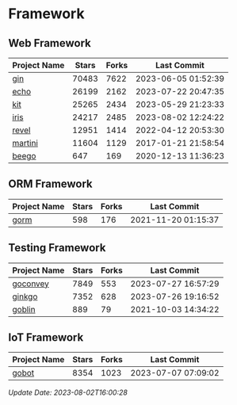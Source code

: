 # Framework

## Web Framework
| Project Name | Stars | Forks | Last Commit |
| ------------ | ----- | ----- | ----------- |
| [gin](https://github.com/gin-gonic/gin) | 70483 | 7622 | 2023-06-05 01:52:39 |
| [echo](https://github.com/labstack/echo) | 26199 | 2162 | 2023-07-22 20:47:35 |
| [kit](https://github.com/go-kit/kit) | 25265 | 2434 | 2023-05-29 21:23:33 |
| [iris](https://github.com/kataras/iris) | 24217 | 2485 | 2023-08-02 12:24:22 |
| [revel](https://github.com/revel/revel) | 12951 | 1414 | 2022-04-12 20:53:30 |
| [martini](https://github.com/go-martini/martini) | 11604 | 1129 | 2017-01-21 21:58:54 |
| [beego](https://github.com/astaxie/beego) | 647 | 169 | 2020-12-13 11:36:23 |

## ORM Framework
| Project Name | Stars | Forks | Last Commit |
| ------------ | ----- | ----- | ----------- |
| [gorm](https://github.com/jinzhu/gorm) | 598 | 176 | 2021-11-20 01:15:37 |

## Testing Framework
| Project Name | Stars | Forks | Last Commit |
| ------------ | ----- | ----- | ----------- |
| [goconvey](https://github.com/smartystreets/goconvey) | 7849 | 553 | 2023-07-27 16:57:29 |
| [ginkgo](https://github.com/onsi/ginkgo) | 7352 | 628 | 2023-07-26 19:16:52 |
| [goblin](https://github.com/franela/goblin) | 889 | 79 | 2021-10-03 14:34:22 |

## IoT Framework
| Project Name | Stars | Forks | Last Commit |
| ------------ | ----- | ----- | ----------- |
| [gobot](https://github.com/hybridgroup/gobot) | 8354 | 1023 | 2023-07-07 07:09:02 |

*Update Date: 2023-08-02T16:00:28*